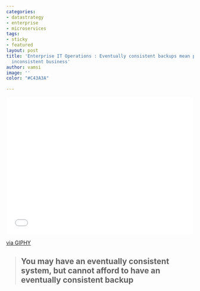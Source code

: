 ```yaml
---
categories:
- datastrategy
- enterprise
- microservices
tags:
- sticky
- featured
layout: post
title: 'Enterprise IT Operations : Eventually consistent backups mean permanently
  inconsistent business'
author: vamsi
image: ''
color: "#C43A3A"

---
```


<div style="width:100%;height:0;padding-bottom:73%;position:relative;"><iframe src="[https://giphy.com/embed/UWJUxFHWT7xy8](https://giphy.com/embed/UWJUxFHWT7xy8 "https://giphy.com/embed/UWJUxFHWT7xy8")" width="100%" height="100%" style="position:absolute" frameBorder="0" class="giphy-embed" allowFullScreen></iframe></div><p><a href="[https://giphy.com/gifs/crazy-balance-coordination-UWJUxFHWT7xy8](https://giphy.com/gifs/crazy-balance-coordination-UWJUxFHWT7xy8 "https://giphy.com/gifs/crazy-balance-coordination-UWJUxFHWT7xy8")">via GIPHY</a></p>

> ## You may have an eventually consistent system, but cannot afford to have an eventually consistent backup